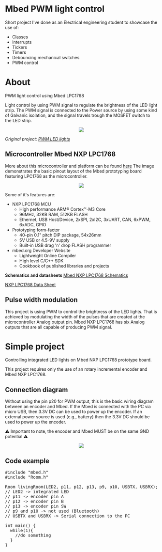 # Mbed PWM light control
Short project I've done as an Electrical engineering student to showcase the use of:
- Classes
- Interrupts
- Tickers
- Timers
- Debouncing mechanical switches
- PWM control

About
=====
PWM light control using Mbed LPC1768

Light control by using PWM signal to regulate the brightness of the LED light strip.
The PWM signal is connected to the Power source by using some kind of Galvanic isolation,
and the signal travels trough the MOSFET switch to the LED strip.

<p align="center">
<img src="https://os.mbed.com/media/uploads/nzupcic/blockschematics.png" />
</p>
  
*Original project: [PWM LED lights](https://os.mbed.com/users/nzupcic/code/PWM_LED_Lights/)*

Microcontroller Mbed NXP LPC1768
--------------------------------
More about this microcontroller and platform can be found [here](https://os.mbed.com/platforms/mbed-LPC1768/)
The image demonstrates the basic pinout layout of the Mbed prototyping board featuring LPC1768 as the microcontroller.

<p align="center">
<img src="https://os.mbed.com/media/platforms/lpc1768_pinout.png" />
</p>

Some of it's features are:
* NXP LPC1768 MCU
  - High performance ARM® Cortex™-M3 Core
  - 96MHz, 32KB RAM, 512KB FLASH
  - Ethernet, USB Host/Device, 2xSPI, 2xI2C, 3xUART, CAN, 6xPWM, 6xADC, GPIO
* Prototyping form-factor
  - 40-pin 0.1" pitch DIP package, 54x26mm
  - 5V USB or 4.5-9V supply
  - Built-in USB drag 'n' drop FLASH programmer
* mbed.org Developer Website
  - Lightweight Online Compiler
  - High level C/C++ SDK
  - Cookbook of published libraries and projects

**Schematics and datasheets**
[Mbed NXP LPC1768 Schematics](https://os.mbed.com/media/uploads/chris/mbed-005.1.pdf)

[NXP LPC1768 Data Sheet](https://www.nxp.com/docs/en/data-sheet/LPC1769_68_67_66_65_64_63.pdf)


Pulse width modulation
----------------------
This project is using PWM to control the brightness of the LED lights. That is achieved by
modulating the width of the pulses that are created at the microcontroller Analog output pin.
Mbed NXP LPC1768 has six Analog outputs that are all capable of producing PWM signal.

Simple project
==============
Controlling integrated LED lights on Mbed NXP LPC1768 prototype board.

This project requires only the use of an rotary incremental encoder and Mbed NXP LPC1768.

Connection diagram
------------------
Without using the pin p20 for PWM output, this is the basic wiring diagram between an encoder and Mbed.
If the Mbed is connected with the PC via micro USB, then 3.3V DC can be used to power up the encoder.
If an external power source is used (e.g., battery) then the 3.3V DC should be used to power up the encoder.

⚠️ Important to note, the encoder and Mbed MUST be on the same GND potential ⚠️

<p align="center">
<img src="https://user-images.githubusercontent.com/92214769/172785864-8cd87058-1ca7-494e-829f-bcbc8d65ce45.png" />
</p>

Code example
------------
<pre>
#include "mbed.h"
#include "Room.h"
 
Room livingRoom(LED2, p11, p12, p13, p9, p10, USBTX, USBRX);
// LED2 -> integrated LED
// p11 -> encoder pin A
// p12 -> encoder pin B
// p13 -> encoder pin SW
// p9 and p10 -> not used (Bluetooth)
// USBTX and USBRX -> Serial connection to the PC

int main() {
  while(1){
    //do something
  }
}
</pre>

